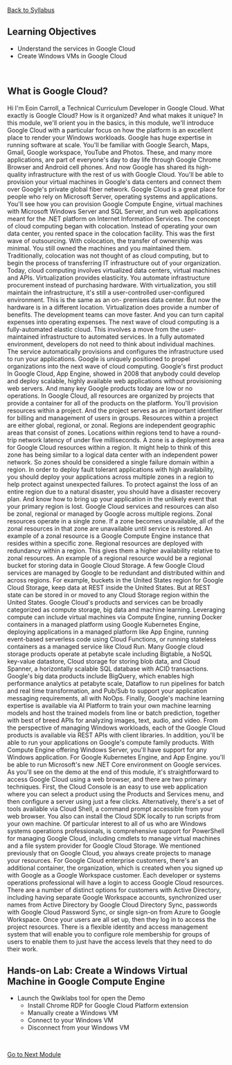 [Back to Syllabus](/README.md#course-syllabus)

## Learning Objectives
- Understand the services in Google Cloud
- Create Windows VMs in Google Cloud
<br>

## What is Google Cloud?
Hi I'm Eoin Carroll, a Technical
Curriculum Developer in Google Cloud. What exactly is Google Cloud? How is
it organized? And what makes it unique? In this module, we'll
orient you in the basics, in this module, we'll introduce Google
Cloud with a particular focus on how the platform is an excellent place
to render your Windows workloads. Google has huge expertise
in running software at scale. You'll be familiar with Google Search,
Maps, Gmail, Google workspace, YouTube and Photos. These, and many more applications, are part
of everyone's day to day life through Google Chrome Browser and
Android cell phones. And now Google has shared its high-quality
infrastructure with the rest of us with Google Cloud. You'll be able to provision your virtual
machines in Google's data centers and connect them over Google's
private global fiber network. Google Cloud is a great place for
people who rely on Microsoft Server, operating systems and applications. You'll see how you can provision
Google Compute Engine, virtual machines with Microsoft Windows
Server and SQL Server, and run web applications meant for the .NET
platform on Internet Information Services. The concept of cloud computing
began with colocation. Instead of operating your own data center, you rented space in
the colocation facility. This was the first wave of outsourcing. With colocation, the transfer
of ownership was minimal. You still owned the machines and
you maintained them. Traditionally, colocation was not
thought of as cloud computing, but to begin the process of transferring IT
infrastructure out of your organization. Today, cloud computing involves
virtualized data centers, virtual machines and APIs.
Virtualization provides elasticity. You automate infrastructure
procurement instead of purchasing hardware. With virtualization,
you still maintain the infrastructure, it's still a user-controlled
user-configured environment. This is the same as an on-
premises data center. But now the hardware is
in a different location. Virtualization does provide
a number of benefits. The development teams can move faster. And you can turn capital expenses
into operating expenses. The next wave of cloud computing is
a fully-automated elastic cloud. This involves a move from the user-
maintained infrastructure to automated services. In a fully automated environment, developers do not need to think
about individual machines. The service automatically provisions and configures the infrastructure
used to run your applications. Google is uniquely positioned to propel
organizations into the next wave of cloud computing. Google's first product In Google Cloud,
App Engine, showed in 2008 that anybody could develop and deploy scalable, highly available web applications
without provisioning web servers. And many key Google products
today are low or no operations. In Google Cloud, all resources are
organized by projects that provide a container for
all of the products on the platform. You'll provision resources within
a project. And the project serves as an important identifier for billing and
management of users in groups. Resources within a project
are either global, regional, or zonal. Regions are independent geographic areas
that consist of zones. Locations within regions tend to have a round-trip network
latency of under five milliseconds. A zone is a deployment area for
Google Cloud resources within a region. It might help to think of this zone has
being similar to a logical data center with an independent power network. So zones should be considered a single
failure domain within a region. In order to deploy fault tolerant
applications with high availability, you should deploy your applications across
multiple zones in a region to help protect against unexpected failures. To protect against the loss of an entire
region due to a natural disaster, you should have a disaster recovery plan.
And know how to bring up your application in the unlikely event that
your primary region is lost. Google Cloud services and
resources can also be zonal, regional or managed by Google across multiple regions. Zonal resources operate in a single
zone. If a zone becomes unavailable, all of the zonal resources in that zone
are unavailable until service is restored. An example of a zonal resource is a Google
Compute Engine instance that resides within a specific zone. Regional resources are deployed
with redundancy within a region. This gives them a higher availability
relative to zonal resources. An example of a regional resource
would be a regional bucket for storing data in Google Cloud Storage. A few Google Cloud services are managed
by Google to be redundant and distributed within and across regions. For example,
buckets in the United States region for Google Cloud Storage, keep data
at REST inside the United States. But at REST state can be stored in or
moved to any Cloud Storage region within the United States. Google Cloud's
products and services can be broadly categorized as compute storage,
big data and machine learning. Leveraging compute can include virtual
machines via Compute Engine, running Docker containers in a managed platform
using Google Kubernetes Engine, deploying applications in a managed
platform like App Engine, running event-based serverless
code using Cloud Functions, or running stateless containers as
a managed service like Cloud Run. Many Google cloud storage products operate
at petabyte scale including Bigtable, a NoSQL key-value datastore,
Cloud storage for storing blob data, and Cloud Spanner, a horizontally scalable
SQL database with ACID transactions. Google's big data products
include BigQuery, which enables high performance analytics at
petabyte scale, Dataflow to run pipelines for
batch and real time transformation, and Pub/Sub to support your application
messaging requirements, all with NoOps. Finally, Google's machine learning
expertise is available via AI Platform to train your own machine learning models and
host the trained models from line or batch prediction, together with best
of breed APIs for analyzing images, text, audio, and video. From the perspective of managing Windows
workloads, each of the Google Cloud products is available via REST
APIs with client libraries. In addition, you'll be able to run your
applications on Google's compute family products. With Compute Engine
offering Windows Server, you'll have support for any Windows
application. For Google Kubernetes Engine, and App Engine. you'll be able to run Microsoft's new
.NET Core environment on Google services. As you'll see on the demo at the end
of this module, it's straightforward to access Google Cloud using a web browser,
and there are two primary techniques. First, the Cloud Console is an easy
to use web application where you can select a product using the Products and
Services menu, and then configure a server
using just a few clicks. Alternatively, there's a set of tools
available via Cloud Shell, a command prompt accessible from your web browser. You also can install the Cloud SDK locally
to run scripts from your own machine. Of particular interest to all of us who are
Windows systems operations professionals, is comprehensive support for
PowerShell for managing Google Cloud, including cmdlets to manage virtual
machines and a file system provider for Google Cloud Storage. We mentioned previously that on
Google Cloud, you always create projects to manage your resources. For
Google Cloud enterprise customers, there's an additional container,
the organization, which is created when you signed up with Google as
a Google Workspace customer. Each developer or systems operations professional will have
a login to access Google Cloud resources. There are a number of distinct options for
customers with Active Directory, including having separate
Google Workspace accounts, synchronized user names from Active
Directory by Google Cloud Directory Sync, passwords with Google Cloud
Password Sync, or single sign-on from Azure
to Google Workspace. Once your users are all set up, then they
log in to access the project resources. There is a flexible identity and access
management system that will enable you to configure role membership for groups
of users to enable them to just have the access levels that they
need to do their work.
<br>

## Hands-on Lab: Create a Windows Virtual Machine in Google Compute Engine
- Launch the Qwiklabs tool for open the Demo
    - Install Chrome RDP for Google Cloud Platform extension
    - Manually create a Windows VM
    - Connect to your Windows VM
    - Disconnect from your Windows VM

<br>

[Go to Next Module](./2_Windows_Workloads_on_Compute_Engine.md)
